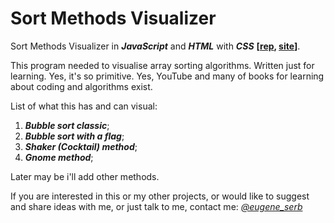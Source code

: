 # Sort Methods Visualizer
Sort Methods Visualizer in ***JavaScript*** and ***HTML*** with ***CSS*** **[[rep](https://github.com/eugene-serb/sm-visualizer), [site](https://eugene-serb.github.io/sm-visualizer/)]**.

This program needed to visualise array sorting algorithms. Written just for learning. Yes, it's so primitive. Yes, YouTube and many of books for learning about coding and algorithms exist.

List of what this has and can visual:
1. ***Bubble sort classic***;
2. ***Bubble sort with a flag***;
3. ***Shaker (Cocktail) method***;
4. ***Gnome method***;

Later may be i'll add other methods.

If you are interested in this or my other projects, or would like to suggest and share ideas with me, or just talk to me, contact me: *[@eugene_serb](https://t.me/eugene_serb)*
